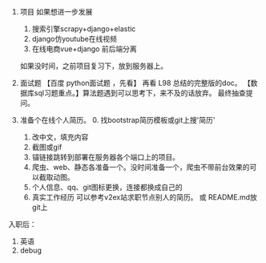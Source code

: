 1. 项目
    如果想进一步发展
    1. 搜索引擎scrapy+django+elastic
    2. django仿youtube在线视频
    3. 在线电商vue+django  前后端分离
    
    如果没时间，之前项目复习下，放到服务器上。
2. 面试题
【百度 python面试题 ，先看】
再看 L98 总结的完整版的doc。
【数据库sql习题重点。】算法题遇到可以思考下，来不及的话放弃。
最终抽查提问。
3. 准备个在线个人简历。
    0. 找bootstrap简历模板或git上搜'简历'
    1. 改中文，填充内容
    2. 截图或gif 
    3. 锚链接跳转到部署在服务器各个端口上的项目。
    4. 爬虫、web、静态各准备一个。没时间准备一个，爬虫不带前台效果的可以截取动图。
    5. 个人信息、qq、git图标更换，连接都换成自己的
    6. 真实工作经历 可以参考v2ex站求职节点别人的简历。
    或
    README.md放git上
    
    
    
    
    
入职后：
1. 英语
2. debug
    
